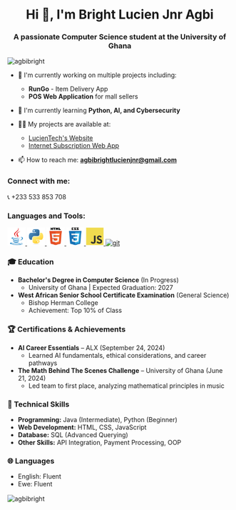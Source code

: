 <h1 align="center">Hi 👋, I'm Bright Lucien Jnr Agbi</h1>
<h3 align="center">A passionate Computer Science student at the University of Ghana</h3>

<p align="left"> <img src="https://komarev.com/ghpvc/?username=agbibright&label=Profile%20views&color=0e75b6&style=flat" alt="agbibright" /> </p>

- 🔭 I'm currently working on multiple projects including:
  - **RunGo** - Item Delivery App
  - **POS Web Application** for mall sellers

- 🌱 I'm currently learning **Python, AI, and Cybersecurity**

- 👨‍💻 My projects are available at:
  - [LucienTech's Website](https://lucientech.site/)
  - [Internet Subscription Web App](https://www.lucientech.online/)

- 📫 How to reach me: **agbibrightlucienjnr@gmail.com**

<h3 align="left">Connect with me:</h3>
<p align="left">
📞 +233 533 853 708
</p>

<h3 align="left">Languages and Tools:</h3>
<p align="left">
<a href="https://www.java.com" target="_blank" rel="noreferrer"> <img src="https://raw.githubusercontent.com/devicons/devicon/master/icons/java/java-original.svg" alt="java" width="40" height="40"/> </a>
<a href="https://www.python.org" target="_blank" rel="noreferrer"> <img src="https://raw.githubusercontent.com/devicons/devicon/master/icons/python/python-original.svg" alt="python" width="40" height="40"/> </a>
<a href="https://www.w3.org/html/" target="_blank" rel="noreferrer"> <img src="https://raw.githubusercontent.com/devicons/devicon/master/icons/html5/html5-original-wordmark.svg" alt="html5" width="40" height="40"/> </a>
<a href="https://www.w3schools.com/css/" target="_blank" rel="noreferrer"> <img src="https://raw.githubusercontent.com/devicons/devicon/master/icons/css3/css3-original-wordmark.svg" alt="css3" width="40" height="40"/> </a>
<a href="https://developer.mozilla.org/en-US/docs/Web/JavaScript" target="_blank" rel="noreferrer"> <img src="https://raw.githubusercontent.com/devicons/devicon/master/icons/javascript/javascript-original.svg" alt="javascript" width="40" height="40"/> </a>
<a href="https://git-scm.com/" target="_blank" rel="noreferrer"> <img src="https://www.vectorlogo.zone/logos/git-scm/git-scm-icon.svg" alt="git" width="40" height="40"/> </a>
</p>

### 🎓 Education
- **Bachelor's Degree in Computer Science** (In Progress)
  - University of Ghana | Expected Graduation: 2027
- **West African Senior School Certificate Examination** (General Science)
  - Bishop Herman College
  - Achievement: Top 10% of Class

### 🏆 Certifications & Achievements
- **AI Career Essentials** – ALX (September 24, 2024)
  - Learned AI fundamentals, ethical considerations, and career pathways
- **The Math Behind The Scenes Challenge** – University of Ghana (June 21, 2024)
  - Led team to first place, analyzing mathematical principles in music

### 💼 Technical Skills
- **Programming:** Java (Intermediate), Python (Beginner)
- **Web Development:** HTML, CSS, JavaScript
- **Database:** SQL (Advanced Querying)
- **Other Skills:** API Integration, Payment Processing, OOP

### 🌐 Languages
- English: Fluent
- Ewe: Fluent

<p><img align="center" src="https://github-readme-stats.vercel.app/api/top-langs?username=agbibright&show_icons=true&locale=en&layout=compact" alt="agbibright" /></p>